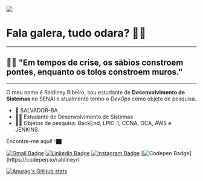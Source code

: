 ![](https://pbs.twimg.com/profile_banners/548138481/1617978450/1080x360)


# Fala galera, tudo odara? 👋🏿 
-------

##  🧘🏿‍ "Em tempos de crise, os sábios constroem pontes, enquanto os tolos constroem muros." 
------

O meu nome é Raldiney Ribeiro, sou estudante de **Desenvolvimento de Sistemas** no SENAI e atualmente tenho o *DevOps* como objeto de pesquisa.



- 📍 SALVADOR-BA
- 🧔🏾 Estudante de Desenvolvimento de Sistemas
- ✍🏿 Objetos de pesquisa: BackEnd, LPIC-1, CCNA, OCA, AWS e JENKINS.

Encontre-me aqui!  👇🏿

[![Gmail Badge](https://img.shields.io/badge/-raldineyr@gmail.com-DEB887?style=flat-square&logo=Gmail&logoColor=white&link=mailto:raldineyr@gmail.com)](mailto:raldineyr@gmail.com)
[![Linkedin Badge](https://img.shields.io/badge/-LinkedIn-CD853F?style=flat-square&logo=Linkedin&logoColor=white&link=https://www.linkedin.com/in/raldineyr/)](https://www.linkedin.com/in/raldineyr/) [![Instagram Badge](https://img.shields.io/badge/-Instagram-A0522D?style=flat-square&logo=Instagram&logoColor=white&link=https://www.instagram.com/raldineyr/)](https://www.instagram.com/raldineyr/) [![Codepen Badge](https://img.shields.io/badge/-Codepen-black?style=flat-square&logo=Codepen&logoColor=white&link=[https://codepen.io/raldineyr](https://codepen.io/raldineyr))](https://codepen.io/raldineyr)


[![Anurag's GitHub stats](https://github-readme-stats.vercel.app/api?username=raldineyr)](https://github.com/anuraghazra/github-readme-stats)











